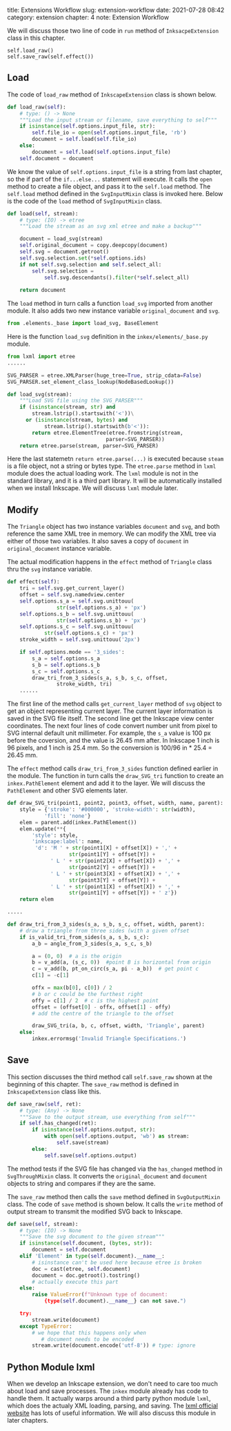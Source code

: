 title: Extensions Workflow
slug: extension-workflow
date: 2021-07-28 08:42
category: extension
chapter: 4
note: Extension Workflow

We will discuss those two line of code in `run` method of `InksacpeExtension` 
class in this chapter. 

```
self.load_raw()
self.save_raw(self.effect())
```

## Load

The code of `load_raw` method of `InkscapeExtension` class is shown below. 

```python
def load_raw(self):
    # type: () -> None
    """Load the input stream or filename, save everything to self"""
    if isinstance(self.options.input_file, str):
        self.file_io = open(self.options.input_file, 'rb')
        document = self.load(self.file_io)
    else:
        document = self.load(self.options.input_file)
    self.document = document
```

We know the value of `self.options.input_file` is a string from last chapter, 
so the if part of the `if...else...` statement will execute. It calls the 
`open` method to create a file object, and pass it to the `self.load` method. 
The `self.load` method defined in the `SvgInputMixin` class is invoked here.
Below is the code of the `load` method of `SvgInputMixin` class. 

```python
def load(self, stream):
    # type: (IO) -> etree
    """Load the stream as an svg xml etree and make a backup"""

    document = load_svg(stream)
    self.original_document = copy.deepcopy(document)
    self.svg = document.getroot()
    self.svg.selection.set(*self.options.ids)
    if not self.svg.selection and self.select_all:
        self.svg.selection = 
            self.svg.descendants().filter(*self.select_all)
    
    return document
```
The `load` method in turn calls a function `load_svg` imported from another module. 
It also adds two new instance variable `original_document` and `svg`. 

```python
from .elements._base import load_svg, BaseElement
```

Here is the function `load_svg` definition in the `inkex/elements/_base.py` module. 

```python
from lxml import etree
......

SVG_PARSER = etree.XMLParser(huge_tree=True, strip_cdata=False)
SVG_PARSER.set_element_class_lookup(NodeBasedLookup())

def load_svg(stream):
    """Load SVG file using the SVG_PARSER"""
    if (isinstance(stream, str) and 
        stream.lstrip().startswith('<'))\
      or (isinstance(stream, bytes) and 
            stream.lstrip().startswith(b'<')):
        return etree.ElementTree(etree.fromstring(stream, 
                                parser=SVG_PARSER))
    return etree.parse(stream, parser=SVG_PARSER)

```

Here the last statemetn `return etree.parse(...)` is executed because `steam` 
is a file object, not a string or bytes type. The `etree.parse` method in `lxml` 
module does the actual loading work. The `lxml` module is not in the standard 
library, and it is a third part library. It will be automatically installed 
when we install Inkscape. We will discuss `lxml` module later. 

## Modify

The `Triangle` object has two instance variables `document` and `svg`, and both
reference the same XML tree in memory. We can modify the XML tree via either of 
those two variables. It also saves a copy 
of `document` in `original_document` instance variable. 

The actual modification happens in the `effect` method of `Triangle` class thru the `svg` instance variable. 

```python
def effect(self):
    tri = self.svg.get_current_layer()
    offset = self.svg.namedview.center
    self.options.s_a = self.svg.unittouu(
                str(self.options.s_a) + 'px')
    self.options.s_b = self.svg.unittouu(
                str(self.options.s_b) + 'px')
    self.options.s_c = self.svg.unittouu(
            str(self.options.s_c) + 'px')
    stroke_width = self.svg.unittouu('2px')

    if self.options.mode == '3_sides':
        s_a = self.options.s_a
        s_b = self.options.s_b
        s_c = self.options.s_c
        draw_tri_from_3_sides(s_a, s_b, s_c, offset, 
                stroke_width, tri)
    ......
```

The first line of the method calls `get_current_layer` method of `svg` object
to get an object representing current layer. The current layer information is saved in 
the SVG file itself.  The second line get the Inkscape view center coordinates. 
The next four lines of code convert number unit from pixel to SVG internal default unit 
millimeter.  For example, the `s_a` value is 100 px before the coversion, and 
the value is 26.45 mm after.  In Inkscape 1 inch is 96 pixels, and 1 inch is 25.4 mm.
So the conversion is 100/96 in * 25.4 = 26.45 mm.

The `effect` method calls `draw_tri_from_3_sides` function defined earlier in the 
module. The function in turn calls the `draw_SVG_tri` function to create an 
`inkex.PathElement` element and add it to the layer. We will discuss the 
`PathElement` and other SVG elements later. 

```python
def draw_SVG_tri(point1, point2, point3, offset, width, name, parent):
    style = {'stroke': '#000000', 'stroke-width': str(width), 
            'fill': 'none'}
    elem = parent.add(inkex.PathElement())
    elem.update(**{
        'style': style,
        'inkscape:label': name,
         'd': 'M ' + str(point1[X] + offset[X]) + ',' + 
                    str(point1[Y] + offset[Y]) +
              ' L ' + str(point2[X] + offset[X]) + ',' + 
                    str(point2[Y] + offset[Y]) +
              ' L ' + str(point3[X] + offset[X]) + ',' + 
                    str(point3[Y] + offset[Y]) +
              ' L ' + str(point1[X] + offset[X]) + ',' + 
                    str(point1[Y] + offset[Y]) + ' z'})
    return elem

.....

def draw_tri_from_3_sides(s_a, s_b, s_c, offset, width, parent):  
    # draw a triangle from three sides (with a given offset
    if is_valid_tri_from_sides(s_a, s_b, s_c):
        a_b = angle_from_3_sides(s_a, s_c, s_b)

        a = (0, 0)  # a is the origin
        b = v_add(a, (s_c, 0))  #point B is horizontal from origin
        c = v_add(b, pt_on_circ(s_a, pi - a_b))  # get point c
        c[1] = -c[1]

        offx = max(b[0], c[0]) / 2  
        # b or c could be the furthest right
        offy = c[1] / 2  # c is the highest point
        offset = (offset[0] - offx, offset[1] - offy)  
        # add the centre of the triangle to the offset

        draw_SVG_tri(a, b, c, offset, width, 'Triangle', parent)
    else:
        inkex.errormsg('Invalid Triangle Specifications.')

```

## Save

This section discusses the third method call `self.save_raw` shown at the beginning 
of this chapter. The `save_raw` method is defined in `InkscapeExtension` class like 
this. 

```python
def save_raw(self, ret):
    # type: (Any) -> None
    """Save to the output stream, use everything from self"""
    if self.has_changed(ret):
        if isinstance(self.options.output, str):
            with open(self.options.output, 'wb') as stream:
                self.save(stream)
        else:
            self.save(self.options.output)
```

The method tests if the SVG file has changed via the `has_changed` method in 
`SvgThroughMixin` class. It converts the `original_document` and `document` 
objects to string and compares if they are the same. 

The `save_raw` method then calls the `save` method defined in `SvgOutputMixin`
class. The code of `save` method is shown below. It calls the `write` method 
of output stream to transmit the modified SVG back to Inkscape. 

```python
def save(self, stream):
    # type: (IO) -> None
    """Save the svg document to the given stream"""
    if isinstance(self.document, (bytes, str)):
        document = self.document
    elif 'Element' in type(self.document).__name__:
        # isinstance can't be used here because etree is broken
        doc = cast(etree, self.document)
        document = doc.getroot().tostring()
        # actually execute this part
    else:
        raise ValueError(f"Unknown type of document: 
            {type(self.document).__name__} can not save.")

    try:
        stream.write(document)
    except TypeError:
        # we hope that this happens only when 
           # document needs to be encoded
        stream.write(document.encode('utf-8')) # type: ignore
```

## Python Module lxml

When we develop an Inkscape extension, we don't need to care too much about 
load and save processes. The `inkex` module already has code to handle
them. It actually warps around a third party python module `lxml`, which 
does the actualy XML loading, parsing, and saving.  The 
[lxml official website](https://lxml.de/) 
has lots of useful information. We will also discuss this module in later chapters. 


